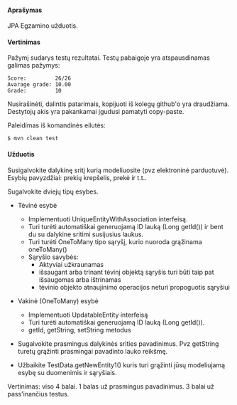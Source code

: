 
#### Aprašymas

JPA Egzamino užduotis.

#### Vertinimas

Pažymį sudarys testų rezultatai.
Testų pabaigoje yra atspausdinamas galimas pažymys:

```
Score:         26/26
Avarage grade: 10.00
Grade:         10
```

Nusirašinėti, dalintis patarimais, kopijuoti iš kolegų github'o yra draudžiama.
Destytojų akis yra pakankamai įgudusi pamatyti copy-paste.

Paleidimas iš komandinės eilutės:

```
$ mvn clean test
```

#### Užduotis

Susigalvokite dalykinę sritį kurią modeliuosite (pvz elektroninė parduotuvė).
Esybių pavyzdžiai: prekių krepšelis, prekė ir t.t..

Sugalvokite dviejų tipų esybes.

- Tėvinė esybė 
  - Implementuoti UniqueEntityWithAssociation interfeisą.
  - Turi turėti automatiškai generuojamą ID lauką (Long getId()) 
  ir bent du su dalykine sritimi susijusius laukus.
  - Turi turėti OneToMany tipo sąryšį, kurio nuoroda grąžinama oneToMany()
  - Sąryšio savybės:
    - Aktyviai užkraunamas
    - išsaugant arba trinant tėvinį objektą sąryšis turi būti taip pat išsaugomas arba ištrinamas
    - tėvinio objekto atnaujinimo operacijos neturi propoguotis sąryšiui

- Vakinė (OneToMany) esybė
    - Implementuoti UpdatableEntity interfeisą
    - Turi turėti automatiškai generuojamą ID lauką (Long getId()).
    - getId, getString, setString metodus
    
- Sugalvokite prasmingus dalykinės srities pavadinimus. 
  Pvz getString turetų grąžinti prasmingai pavadinto lauko reikšmę.
     
- Užbaikite TestData.getNewEntity1() kuris turi grąžinti jūsų 
modeliujamą esybę su duomenimis ir sąryšiais.       

Vertinimas: viso 4 balai. 1 balas už prasmingus pavadinimus. 3 balai už pass'inančius testus.      

